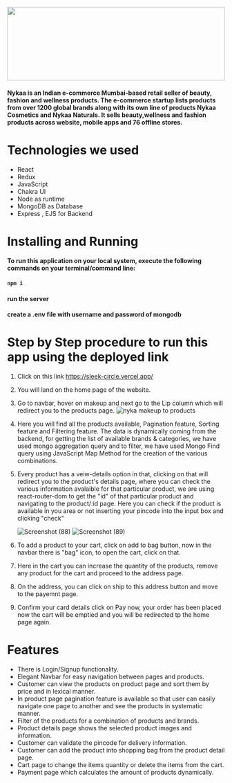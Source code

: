 <!-- ![Screenshot (1963)](https://user-images.githubusercontent.com/61643245/146307454-b6b04eec-d2bf-4036-b66a-9a690c4cd706.png) -->
<img margin="auto"  src= "https://user-images.githubusercontent.com/61643245/146307454-b6b04eec-d2bf-4036-b66a-9a690c4cd706.png" width="100%" height="170px"></img>


#### Nykaa is an Indian e-commerce Mumbai-based retail seller of beauty, fashion and wellness products. The e-commerce startup lists products from over 1200 global brands along with its own line of products Nykaa Cosmetics and Nykaa Naturals. It sells beauty,wellness and fashion products across website, mobile apps and 76 offline stores.


# Technologies we used 
* React
* Redux
* JavaScript
* Chakra UI
* Node as runtime
* MongoDB as Database
* Express , EJS for Backend

# Installing and Running

#### To run this application on your local system, execute the following commands on your terminal/command line:
#### `npm i`
#### run the server
#### create a .env file with username and password of mongodb

# Step by Step procedure to run this app using the deployed link
1) Click on this link  https://sleek-circle.vercel.app/
2) You will land on the home page of the website.
3) Go to navbar, hover on makeup and next go to the Lip column which will redirect you to the products page.
![nyka makeup to products](https://user-images.githubusercontent.com/96197969/187852767-6c5f459b-b230-47e3-abe1-68dfa3069183.png)

4) Here you will find all the products available, Pagination feature, Sorting feature and Filtering feature. 
   The data is dynamically coming from the backend, for getting the list of available brands & categories, we have used mongo aggregation query and to filter, 
   we have used Mongo Find query using JavaScript Map Method for the creation of the various combinations.

5) Every product has a veiw-details option in that, clicking on that will redirect you to the product's details page, where you can check the various information avalaible for that particular product, we are using react-router-dom to get the "id" of that particular product and navigating to the product/:id page. Here you can check if the product is available in you area or not inserting your pincode into the input box and clicking "check"
  
    ![Screenshot (88)](https://user-images.githubusercontent.com/96197969/187749188-e7dba163-1d44-49ab-9cc8-e882cb9a3794.png)
    ![Screenshot (89)](https://user-images.githubusercontent.com/96197969/187749219-5852c62e-d4d5-4afb-8bd6-2100778636c3.png)
 6) To add a product to your cart, click on add to bag button, now in the navbar there is "bag" icon, to open the cart, click on that.
 7) Here in the cart you can increase the quantity of the products, remove any product for the cart and proceed to the address page.
 8) On the address, you can click on ship to this address button and move to the payemnt page.
 9) Confirm your card details click on Pay now, your order has been placed now the cart will be emptied and you will be redirected tp the home page again. 

# Features
* There is Login/Signup functionality.
* Elegant Navbar for easy navigation between pages and products.
* Customer can view the products on product page and sort them by price and in lexical manner.
* In product page pagination feature is available so that user can easily navigate one page to another and see the products in systematic manner.
* Filter of the products for a combination of products and brands.
* Product details page shows the selected product images and information.
* Customer can validate the pincode for delivery information.
* Customer can add the product into shopping bag from the product detail page.
* Cart page to change the items quantity or delete the items from the cart.
* Payment page which calculates the amount of products dynamically.


